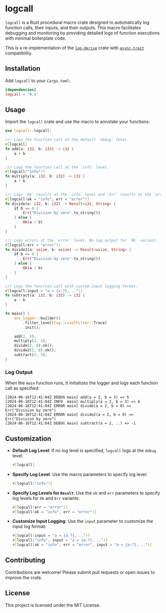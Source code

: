 # logcall

`logcall` is a Rust procedural macro crate designed to automatically log function calls, their inputs, and their outputs. This macro facilitates debugging and monitoring by providing detailed logs of function executions with minimal boilerplate code.

This is a re-implementation of the [`log-derive`](https://crates.io/crates/log-derive) crate with [`async-trait`](https://crates.io/crates/async-trait) compatibility.

## Installation

Add `logcall` to your `Cargo.toml`:

```toml
[dependencies]
logcall = "0.1"
```

## Usage

Import the `logcall` crate and use the macro to annotate your functions:

```rust
use logcall::logcall;

/// Logs the function call at the default `debug` level.
#[logcall]
fn add(a: i32, b: i32) -> i32 {
    a + b
}

/// Logs the function call at the `info` level.
#[logcall("info")]
fn multiply(a: i32, b: i32) -> i32 {
    a * b
}

/// Logs `Ok` results at the `info` level and `Err` results at the `error` level.
#[logcall(ok = "info", err = "error")]
fn divide(a: i32, b: i32) -> Result<i32, String> {
    if b == 0 {
        Err("Division by zero".to_string())
    } else {
        Ok(a / b)
    }
}

/// Logs errors at the `error` level. No log output for `Ok` variant.
#[logcall(err = "error")]
fn divide2(a: usize, b: usize) -> Result<usize, String> {
    if b == 0 {
        Err("Division by zero".to_string())
    } else {
        Ok(a / b)
    }
}

/// Logs the function call with custom input logging format.
#[logcall(input = "a = {a:?}, ..")]
fn subtract(a: i32, b: i32) -> i32 {
    a - b
}

fn main() {
    env_logger::builder()
        .filter_level(log::LevelFilter::Trace)
        .init();

    add(2, 3);
    multiply(2, 3);
    divide(2, 0).ok();
    divide2(2, 0).ok();
    subtract(2, 3);
}
```

### Log Output

When the `main` function runs, it initializes the logger and logs each function call as specified:

```
[2024-06-16T12:41:04Z DEBUG main] add(a = 2, b = 3) => 5
[2024-06-16T12:41:04Z INFO  main] multiply(a = 2, b = 3) => 6
[2024-06-16T12:41:04Z ERROR main] divide(a = 2, b = 0) => Err("Division by zero")
[2024-06-16T12:41:04Z ERROR main] divide2(a = 2, b = 0) => Err("Division by zero")
[2024-06-16T12:41:04Z DEBUG main] subtract(a = 2, ..) => -1
```

## Customization

- **Default Log Level**: If no log level is specified, `logcall` logs at the `debug` level:
  ```rust
  #[logcall]
  ```
- **Specify Log Level**: Use the macro parameters to specify log level:
  ```rust
  #[logcall("info")]
- **Specify Log Levels for `Result`**: Use the `ok` and `err` parameters to specify log levels for `Ok` and `Err` variants:
  ```rust
  #[logcall(err = "error")]
  #[logcall(ok = "info", err = "error")]
  ```
- **Customize Input Logging**: Use the `input` parameter to customize the input log format:
  ```rust
  #[logcall(input = "a = {a:?}, ..")]
  #[logcall("info", input = "a = {a:?}, ..")]
  #[logcall(ok = "info", err = "error", input = "a = {a:?}, ..")]
  ```

## Contributing

Contributions are welcome! Please submit pull requests or open issues to improve the crate.

## License

This project is licensed under the MIT License.
